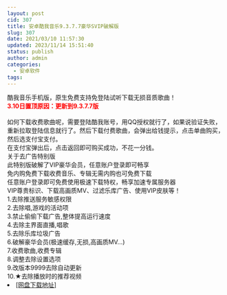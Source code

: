 ```yaml
---
layout: post
cid: 307
title: 安卓酷我音乐9.3.7.7豪华SVIP破解版
slug: 307
date: 2021/03/10 11:57:30
updated: 2023/11/14 15:51:40
status: publish
author: admin
categories: 
  - 安卓软件
tags: 
---
```



<div alt="潮男心博客 www.cnx0.com">
	<div>
		酷我音乐手机版，原生免费支持免登陆试听下载无损音质歌曲！
	</div>
	<div>
	</div>
	<div>
		<span style="color:#FF0000;"><strong>3.10</strong></span><strong style="color:#FF0000;">日置顶原因：更新到9.3.7.7版</strong> 
	</div>
	<div>
		<span style="color:#FF0000;"><strong><br />
</strong></span>
	</div>
	<div>
		<div>
			如何下载收费歌曲呢，需要登陆酷我账号，用QQ授权就行了，如果说验证失败，重新拉取登陆信息就行了。然后下载付费歌曲，会弹出给钱提示，点击单曲购买，然后选支付宝支付。
		</div>
		<div>
		</div>
		<div>
			在支付宝弹出后，点击返回即可购买成功，不花一分钱。
		</div>
	</div>
	<div>
		<span style="color:#FF0000;"><strong> </strong></span>
	</div>
	<div>
		关于去广告特别版
	</div>
	<div>
	</div>
	<div>
		此特别版破解了VIP豪华会员，任意账户登录即可畅享
	</div>
	<div>
		免内购免费下载收费音乐、专辑无需内购也可免费下载
	</div>
	<div>
		任意账户登录即可免费使用极速下载特权，畅享加速专属服务器
	</div>
	<div>
		VIP尊贵标识、下载高画质MV、过滤乐库广告、使用VIP皮肤等！
	</div>
	<div>
	</div>
	<div>
		<div>
			1.去除推送服务敏感权限
		</div>
		<div>
			2.去除唱,游戏的活动项
		</div>
		<div>
			3.禁止偷偷下载广告,整体提高运行速度
		</div>
		<div>
			4.去除主界面直播,唱歌
		</div>
		<div>
			5.去除乐库垃圾广告
		</div>
		<div>
			6.破解豪华会员(极速缓存,无损,高画质MV…)
		</div>
		<div>
			7.收费歌曲,收费专辑
		</div>
		<div>
			8.调整去除设置选项
		</div>
		<div>
			9.改版本9999去除自动更新
		</div>
		<div>
			10.★去除播放时的推荐视频
		</div>
	</div>
	<li>
		<a href="https://www.lanzous.com/b785880" target="_blank">[网盘下载地址]</a>
	</li>
</div>